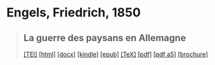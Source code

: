 # Engels, Friedrich, 1850

> ## La guerre des paysans en Allemagne
>  <a title="Source XML/TEI" class="mime48 tei" href="https://hurlus.github.io/tei/engels1850_guerre-paysans.xml">[TEI]</a>  <a title="HTML une page" class="mime48 html" href="https://hurlus.github.io/engels1850_guerre-paysans/engels1850_guerre-paysans.html">[html]</a>  <a title="Bureautique (LibreOffice, MS.Word)" class="mime48 docx" href="https://hurlus.github.io/engels1850_guerre-paysans/engels1850_guerre-paysans.docx">[docx]</a>  <a title="Amazon.kindle" class="mime48 mobi" href="https://hurlus.github.io/engels1850_guerre-paysans/engels1850_guerre-paysans.mobi">[kindle]</a>  <a title="EPUB, pour liseuses et téléphones" class="mime48 epub" href="https://hurlus.github.io/engels1850_guerre-paysans/engels1850_guerre-paysans.epub">[epub]</a>  <a title="LaTeX" class="mime48 tex" href="https://hurlus.github.io/engels1850_guerre-paysans/engels1850_guerre-paysans.tex">[TeX]</a>  <a title="PDF à imprimer, A4 2 colonnes" class="mime48 pdf" href="https://hurlus.github.io/engels1850_guerre-paysans/engels1850_guerre-paysans.pdf">[pdf]</a>  <a title="PDF à lire, A5 une colonne" class="mime48 a5" href="https://hurlus.github.io/engels1850_guerre-paysans/engels1850_guerre-paysans_a5.pdf">[pdf a5]</a>  <a title="Brochure à agrafer, pdf imposé pour imprimante recto/verso" class="mime48 brochure" href="https://hurlus.github.io/engels1850_guerre-paysans/engels1850_guerre-paysans_brochure.pdf">[brochure]</a> 

